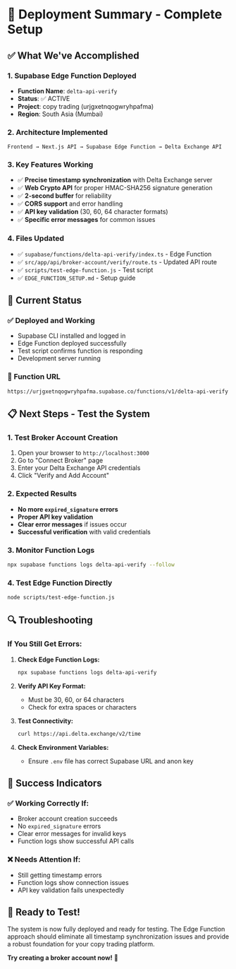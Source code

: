 # 🎯 **Deployment Summary - Complete Setup**

## ✅ **What We've Accomplished**

### **1. Supabase Edge Function Deployed**
- **Function Name**: `delta-api-verify`
- **Status**: ✅ ACTIVE
- **Project**: copy trading (urjgxetnqogwryhpafma)
- **Region**: South Asia (Mumbai)

### **2. Architecture Implemented**
```
Frontend → Next.js API → Supabase Edge Function → Delta Exchange API
```

### **3. Key Features Working**
- ✅ **Precise timestamp synchronization** with Delta Exchange server
- ✅ **Web Crypto API** for proper HMAC-SHA256 signature generation
- ✅ **2-second buffer** for reliability
- ✅ **CORS support** and error handling
- ✅ **API key validation** (30, 60, 64 character formats)
- ✅ **Specific error messages** for common issues

### **4. Files Updated**
- ✅ `supabase/functions/delta-api-verify/index.ts` - Edge Function
- ✅ `src/app/api/broker-account/verify/route.ts` - Updated API route
- ✅ `scripts/test-edge-function.js` - Test script
- ✅ `EDGE_FUNCTION_SETUP.md` - Setup guide

## 🚀 **Current Status**

### **✅ Deployed and Working**
- Supabase CLI installed and logged in
- Edge Function deployed successfully
- Test script confirms function is responding
- Development server running

### **🔗 Function URL**
```
https://urjgxetnqogwryhpafma.supabase.co/functions/v1/delta-api-verify
```

## 📋 **Next Steps - Test the System**

### **1. Test Broker Account Creation**
1. Open your browser to `http://localhost:3000`
2. Go to "Connect Broker" page
3. Enter your Delta Exchange API credentials
4. Click "Verify and Add Account"

### **2. Expected Results**
- **No more `expired_signature` errors**
- **Proper API key validation**
- **Clear error messages** if issues occur
- **Successful verification** with valid credentials

### **3. Monitor Function Logs**
```bash
npx supabase functions logs delta-api-verify --follow
```

### **4. Test Edge Function Directly**
```bash
node scripts/test-edge-function.js
```

## 🔍 **Troubleshooting**

### **If You Still Get Errors:**

1. **Check Edge Function Logs:**
   ```bash
   npx supabase functions logs delta-api-verify
   ```

2. **Verify API Key Format:**
   - Must be 30, 60, or 64 characters
   - Check for extra spaces or characters

3. **Test Connectivity:**
   ```bash
   curl https://api.delta.exchange/v2/time
   ```

4. **Check Environment Variables:**
   - Ensure `.env` file has correct Supabase URL and anon key

## 🎯 **Success Indicators**

### **✅ Working Correctly If:**
- Broker account creation succeeds
- No `expired_signature` errors
- Clear error messages for invalid keys
- Function logs show successful API calls

### **❌ Needs Attention If:**
- Still getting timestamp errors
- Function logs show connection issues
- API key validation fails unexpectedly

## 🚀 **Ready to Test!**

The system is now fully deployed and ready for testing. The Edge Function approach should eliminate all timestamp synchronization issues and provide a robust foundation for your copy trading platform.

**Try creating a broker account now!** 🎯 